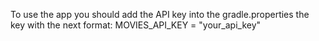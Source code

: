 To use the app you should add the API key into the gradle.properties the key with the next format:  MOVIES_API_KEY = "your_api_key"
